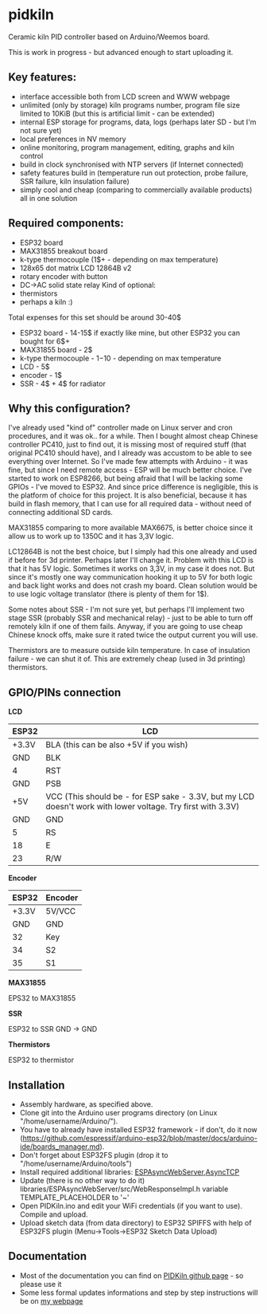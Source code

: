 # pidkiln
Ceramic kiln PID controller based on Arduino/Weemos board.

This is work in progress - but advanced enough to start uploading it.

## Key features:
- interface accessible both from LCD screen and WWW webpage
- unlimited (only by storage) kiln programs number, program file size limited to 10KiB (but this is artificial limit - can be extended)
- internal ESP storage for programs, data, logs (perhaps later SD - but I'm not sure yet)
- local preferences in NV memory
- online monitoring, program management, editing, graphs and kiln control
- build in clock synchronised with NTP servers (if Internet connected)
- safety features build in (temperature run out protection, probe failure, SSR failure, kiln insulation failure)
- simply cool and cheap (comparing to commercially available products) all in one solution

## Required components:
- ESP32 board
- MAX31855 breakout board
- k-type thermocouple (1$+ - depending on max temperature)
- 128x65 dot matrix LCD 12864B v2
- rotary encoder with button
- DC->AC solid state relay
Kind of optional:
- thermistors
- perhaps a kiln :)

Total expenses for this set should be around 30-40$
- ESP32 board - 14-15$ if exactly like mine, but other ESP32 you can bought for 6$+
- MAX31855 board - 2$
- k-type thermocouple - 1$-10$ - depending on max temperature
- LCD - 5$
- encoder - 1$
- SSR - 4$ + 4$ for radiator

## Why this configuration?

I've already used "kind of" controller made on Linux server and cron procedures, and it was ok.. for a while. Then I bought almost cheap Chinese controller PC410, just to find out, it is missing most of required stuff (that original PC410 should have), and I already was accustom to be able to see everything over Internet.
So I've made few attempts with Arduino - it was fine, but since I need remote access - ESP will be much better choice. I've started to work on ESP8266, but being afraid that I will be lacking some GPIOs - I've moved to ESP32. And since price difference is negligible, this is the platform of choice for this project.
It is also beneficial, because it has build in flash memory, that I can use for all required data - without need of connecting additional SD cards.

MAX31855 comparing to more available MAX6675, is better choice since it allow us to work up to 1350C and it has 3,3V logic.

LC12864B is not the best choice, but I simply had this one already and used if before for 3d printer. Perhaps later I'll change it. Problem with this LCD is that it has 5V logic. Sometimes it works on 3,3V, in my case it does not. But since it's mostly one way communication hooking it up to 5V for both logic and back light works and does not crash my board. Clean solution would be to use logic voltage translator (there is plenty of them for 1$).

Some notes about SSR - I'm not sure yet, but perhaps I'll implement two stage SSR (probably SSR and mechanical relay) - just to be able to turn off remotely kiln if one of them fails. Anyway, if you are going to use cheap Chinese knock offs, make sure it rated twice the output current you will use.

Thermistors are to measure outside kiln temperature. In case of insulation failure - we can shut it of. This are extremely cheap (used in 3d printing) thermistors.

## GPIO/PINs connection

**LCD**

ESP32	| LCD
--------|---------
+3.3V	| BLA (this can be also +5V if you wish)
GND	| BLK
4	| RST
GND	| PSB
+5V	| VCC (This should be - for ESP sake - 3.3V, but my LCD doesn't work with lower voltage. Try first with 3.3V)
GND	| GND
5	| RS
18	| E
23	| R/W

**Encoder**

ESP32	| Encoder
--------|---------
+3.3V	| 5V/VCC
GND	| GND
32	| Key
34	| S2
35	| S1

**MAX31855**

EPS32	to MAX31855

**SSR**

ESP32	to SSR
GND	-> GND

**Thermistors**

ESP32	to thermistor

## Installation

- Assembly hardware, as specified above.
- Clone git into the Arduino user programs directory (on Linux "/home/username/Arduino/").
- You have to already have installed ESP32 framework - if don't, do it now (https://github.com/espressif/arduino-esp32/blob/master/docs/arduino-ide/boards_manager.md).
- Don't forget about ESP32FS plugin (drop it to "/home/username/Arduino/tools")
- Install required additional libraries: [ESPAsyncWebServer](https://github.com/me-no-dev/ESPAsyncWebServer),[AsyncTCP](https://github.com/me-no-dev/AsyncTCP) 
- Update (there is no other way to do it) libraries/ESPAsyncWebServer/src/WebResponseImpl.h variable TEMPLATE_PLACEHOLDER to '~'
- Open PIDKiln.ino and edit your WiFi credentials (if you want to use). Compile and upload.
- Upload sketch data (from data directory) to ESP32 SPIFFS with help of ESP32FS plugin (Menu->Tools->ESP32 Sketch Data Upload)

## Documentation

- Most of the documentation you can find on [PIDKiln github page](https://github.com/Saur0o0n/pidkiln) - so please use it
- Some less formal updates informations and step by step instructions will be on [my webpage](https://adrian.siemieniak.net/portal/tag/PIDKiln/)


